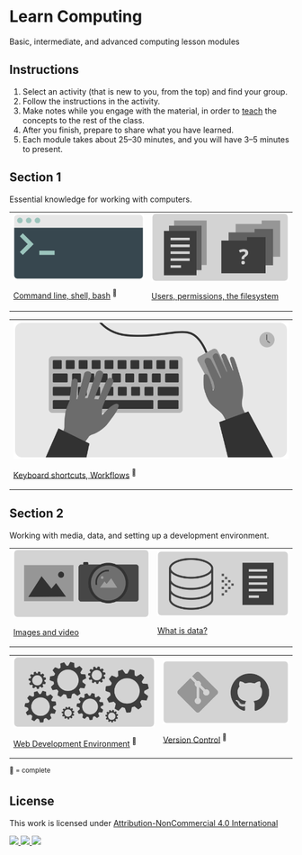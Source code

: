 
# Learn Computing

Basic, intermediate, and advanced computing lesson modules

## Instructions

1. Select an activity (that is new to you, from the top) and find your group.
1. Follow the instructions in the activity.
1. Make notes while you engage with the material, in order to [teach](https://en.wikipedia.org/wiki/Jigsaw_(teaching_technique)) the concepts to the rest of the class.
1. After you finish, prepare to share what you have learned.
1. Each module takes about 25–30 minutes, and you will have 3–5 minutes to present.





## Section 1

Essential knowledge for working with computers.

<table>
<tr>


<td>
<a href="topics-command-line.md">
<img width="" src="assets/img/banner-command-line.png">

Command line, shell, bash</a> <sup>🍏</sup>
</td>


<td>
<a href="topics-files-folders.md">
<img width="" src="assets/img/banner-files-folders.png">

Users, permissions, the filesystem</a>
</td>


</tr>
</table>
<table>
<tr>


<td>
<a href="topics-keyboard-shortcuts.md">
<img width="" src="assets/img/banner-keyboard-shortcuts.png">

Keyboard shortcuts, Workflows</a> <sup>🍏</sup>
</td>




</tr>
</table>








<!-- <td>
<a href="topics-files-folders.md">
<img width="" src="assets/img/banner-files-folders.png">

Naming conventions</a>
</td> -->


## Section 2

Working with media, data, and setting up a development environment.

<table>
<tr>


<td>
<a href="topics-images.md">
<img width="" src="assets/img/banner-images.png">

Images and video</a>
</td>


<td>
<a href="topics-data.md">
<img width="" src="assets/img/banner-data.png">

What is data?</a>
</td>


</tr>
</table>
<table>
<tr>


<td>
<a href="topics-web-development.md">
<img width="" src="assets/img/banner-web-development.png">

Web Development Environment</a> <sup>🍏</sup>
</td>


<td>
<a href="topics-version-control.md">
<img width="" src="assets/img/banner-version-control.png">

Version Control</a> <sup>🍏</sup>
</td>


</tr>
</table>

















<!--
## Section 3



<table>
<tr>

<td>
<a href="topics-computational-thinking.md">
<img width="" src="assets/img/banner-computational-thinking.png">

Computational thinking</a>
</td>


<td>
<a href="topics-networks.md">
<img width="" src="assets/img/banner-networks.png">

Networks</a>
</td>

</tr>
</table> -->







<sup>🍏 = complete</sup>



## License

<p xmlns:cc="http://creativecommons.org/ns#" >This work is licensed under <a href="http://creativecommons.org/licenses/by-nc/4.0/?ref=chooser-v1" target="_blank" rel="license noopener noreferrer">Attribution-NonCommercial 4.0 International

<img height=28 src="https://mirrors.creativecommons.org/presskit/icons/cc.svg?ref=chooser-v1"> <img height=28 src="https://mirrors.creativecommons.org/presskit/icons/by.svg?ref=chooser-v1"> <img height=28 src="https://mirrors.creativecommons.org/presskit/icons/nc.svg?ref=chooser-v1"></a></p>
